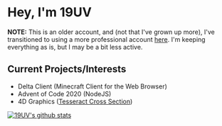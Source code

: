 # Hey, I'm 19UV

**NOTE:** This is an older account, and (not that I've grown up more), I've transitioned to using a more professional account [here](https://github.com/ImTrevorMartin). I'm keeping everything as is, but I may be a bit less active.

## Current Projects/Interests
 - Delta Client (Minecraft Client for the Web Browser)
 - Advent of Code 2020 (NodeJS)
 - 4D Graphics ([Tesseract Cross Section](https://github.com/19UV/Tesseract-Cross-Section))

[![19UV's github stats](https://github-readme-stats.vercel.app/api?username=19UV&show_icons=true)](https://github.com/anuraghazra/github-readme-stats)
